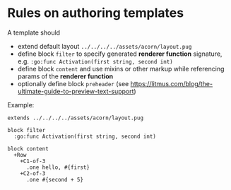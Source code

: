 # Rules on authoring templates

A template should

- extend default layout `../../../../assets/acorn/layout.pug`
- define block `filter` to specify generated **renderer function** signature, e.g. `:go:func Activation(first string, second int)`
- define block `content` and use mixins or other markup while referencing params of the **renderer function**
- optionally define block `preheader` (see https://litmus.com/blog/the-ultimate-guide-to-preview-text-support)

Example:
```jade
extends ../../../../assets/acorn/layout.pug

block filter
  :go:func Activation(first string, second int)

block content
  +Row
    +C1-of-3
      .one hello, #{first}
    +C2-of-3
      .one #{second + 5}
```
